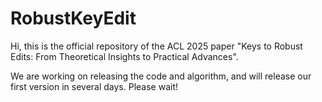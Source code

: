 # RobustKeyEdit

Hi, this is the official repository of the ACL 2025 paper "Keys to Robust Edits: From Theoretical Insights to Practical Advances". 

We are working on releasing the code and algorithm, and will release our first version in several days. Please wait!
